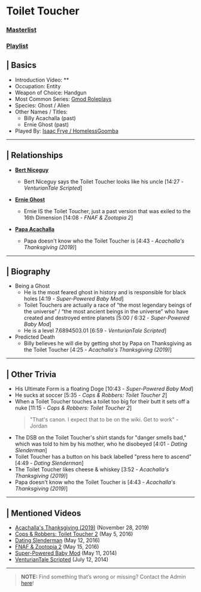 # Toilet Toucher
### [Masterlist]()
### [Playlist]()

## | Basics
- Introduction Video: **
- Occupation: Entity
- Weapon of Choice: Handgun
- Most Common Series: [Gmod Roleplays](6.Series/Gmod/Roleplays.md)
- Species: Ghost / Alien
- Other Names / Titles:
  - Billy Acachalla \(past)
  - Ernie Ghost \(past)
- Played By: [Isaac Frye / HomelessGoomba](3.Siblings/3.4.Isaac-Frye-HomelessGoomba.md)

----

## | Relationships
- [**Bert Niceguy**](5.Characters/One-Use_Uncommon.md)
  - Bert Niceguy says the Toilet Toucher looks like his uncle \[14:27 - *VenturianTale Scripted*]

- [**Ernie Ghost**](5.Characters/One-Use_Uncommon.md)
  - Ernie IS the Toilet Toucher, just a past version that was exiled to the 16th Dimension \[14:08 - *FNAF & Zootopia 2*]

- [**Papa Acachalla**](5.Characters/One-Use_Uncommon.md)
  - Papa doesn't know who the Toilet Toucher is \[4:43 - *Acachalla's Thanksgiving (2019)*]

----

## | Biography
- Being a Ghost
  - He is the most feared ghost in history and is responsible for black holes \[4:19 - *Super-Powered Baby Mod*]
  - Toilet Touchers are actually a race of “the most legendary beings of the universe” / “the most ancient beings in the universe” who have created and destroyed entire planets \[5:00 / 6:32 - *Super-Powered Baby Mod*]
  - He is a level 7.6894503.01 \[6:59 - *VenturianTale Scripted*]
- Predicted Death
  - Billy believes he will die by getting shot by Papa on Thanksgiving as the Toilet Toucher [4:25 - *Acachalla's Thanksgiving (2019)*]

----

## | Other Trivia
- His Ultimate Form is a floating Doge \[10:43 - *Super-Powered Baby Mod*]
- He sucks at soccer \[5:35 - *Cops & Robbers: Toilet Toucher 2*]
- When a Toilet Toucher touches a toilet too big for their butt it sets off a nuke \[11:15 - *Cops & Robbers: Toilet Toucher 2*]
  > "That's canon. I expect that to be on the wiki. Get to work" -Jordan
- The DSB on the Toilet Toucher's shirt stands for "danger smells bad," which was told to him by his mother, who he disobeyed \[4:01 - *Dating Slenderman*]
- Toilet Toucher has a button on his back labelled "press here to ascend" \[4:49 - *Dating Slenderman*]
- The Toilet Toucher likes cheese & whiskey [3:52 - *Acachalla's Thanksgiving (2019)*]
- Papa doesn't know who the Toilet Toucher is [4:43 - *Acachalla's Thanksgiving (2019)*]

----

## | Mentioned Videos
- [Acachalla's Thanksgiving \(2019)](https://youtu.be/dC5GT2mZNEk) \(November 28, 2019)
- [Cops & Robbers: Toilet Toucher 2](https://youtu.be/UqhzSvza9dc) \(May 5, 2016)
- [Dating Slenderman](https://youtu.be/iKCA4r6euXM) \(May 12, 2016)
- [FNAF & Zootopia 2](https://youtu.be/QIj9VgYm2Og) \(May 15, 2016)
- [Super-Powered Baby Mod](https://youtu.be/jWXZO7cAe3o) \(May 11, 2014)
- [VenturianTale Scripted](https://youtu.be/iD4Mw3rx4wc) \(July 12, 2014)

----

> **NOTE:** Find something that’s wrong or missing? Contact the Admin [here](../chapter_2.md)!